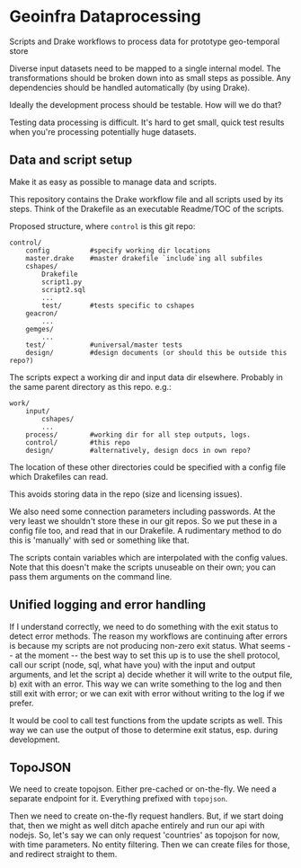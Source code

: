 Geoinfra Dataprocessing
=======================

Scripts and Drake workflows to process data for prototype geo-temporal store

Diverse input datasets need to be mapped to a single internal model. The transformations should be broken down into as small steps as possible. Any dependencies should be handled automatically (by using Drake).

Ideally the development process should be testable. How will we do that?

Testing data processing is difficult. It's hard to get small, quick test results when you're processing potentially huge datasets.


Data and script setup
---------------------

Make it as easy as possible to manage data and scripts.


This repository contains the Drake workflow file and all scripts used by its steps. Think of the Drakefile as an executable Readme/TOC of the scripts.

Proposed structure, where `control` is this git repo:

    control/
        config          #specify working dir locations
        master.drake    #master drakefile `include`ing all subfiles
        cshapes/
            Drakefile
            script1.py
            script2.sql
            ...
            test/       #tests specific to cshapes
        geacron/
            ...
        gemges/
            ...
        test/           #universal/master tests
        design/         #design documents (or should this be outside this repo?)

The scripts expect a working dir and input data dir elsewhere. Probably in the same parent directory as this repo. e.g.:

    work/
        input/
            cshapes/
            ...
        process/        #working dir for all step outputs, logs.
        control/        #this repo
        design/         #alternatively, design docs in own repo?

The location of these other directories could be specified with a config file which Drakefiles can read.

This avoids storing data in the repo (size and licensing issues).

We also need some connection parameters including passwords. At the very least we shouldn't store these in our git repos. So we put these in a config file too, and read that in our Drakefile. A rudimentary method to do this is 'manually' with sed or something like that.

The scripts contain variables which are interpolated with the config values. Note that this doesn't make the scripts unuseable on their own; you can pass them arguments on the command line.



Unified logging and error handling
----------------------------------

If I understand correctly, we need to do something with the exit status to detect error methods. The reason my workflows are continuing after errors is because my scripts are not producing non-zero exit status. What seems -- at the moment -- the best way to set this up is to use the shell protocol, call our script (node, sql, what have you) with the input and output arguments, and let the script a) decide whether it will write to the output file, b) exit with an error. This way we can write something to the log and then still exit with error; or we can exit with error without writing to the log if we prefer.

It would be cool to call test functions from the update scripts as well. This way we can use the output of those to determine exit status, esp. during development.


TopoJSON
--------

We need to create topojson. Either pre-cached or on-the-fly. We need a separate endpoint for it. Everything prefixed with `topojson`.

Then we need to create on-the-fly request handlers. But, if we start doing that, then we might as well ditch apache entirely and run our api with nodejs. So, let's say we can only request 'countries' as topojson for now, with time parameters. No entity filtering. Then we can create files for those, and redirect straight to them.
